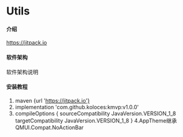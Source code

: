 # Utils

#### 介绍

https://jitpack.io

#### 软件架构
软件架构说明


#### 安装教程

1. maven {url 'https://jitpack.io'}
2. implementation 'com.github.koloces:kmvp:v1.0.0'
3. compileOptions {
                    sourceCompatibility JavaVersion.VERSION_1_8
                    targetCompatibility JavaVersion.VERSION_1_8
                    }
4.AppTheme继承QMUI.Compat.NoActionBar
